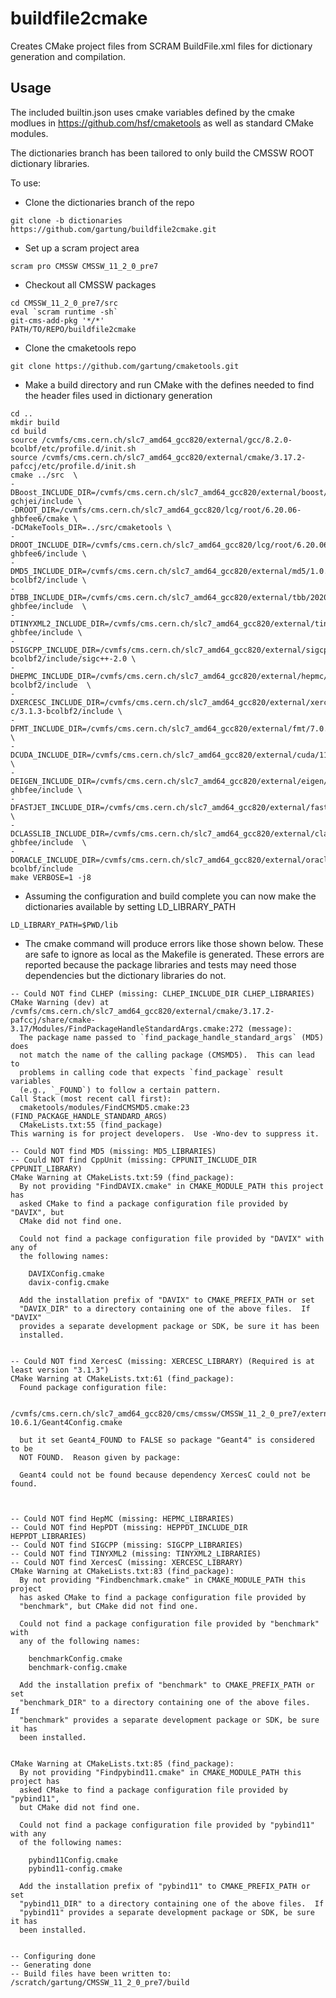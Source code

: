 # buildfile2cmake

Creates CMake project files from SCRAM BuildFile.xml files for dictionary generation and compilation.

## Usage

The included builtin.json uses cmake variables defined by the cmake modlues in https://github.com/hsf/cmaketools as well as standard CMake modules.

The dictionaries branch has been tailored to only build the CMSSW ROOT dictionary libraries.

To use:

- Clone the dictionaries branch of the repo
```
git clone -b dictionaries https://github.com/gartung/buildfile2cmake.git
```

- Set up a scram project area
```
scram pro CMSSW CMSSW_11_2_0_pre7
```
- Checkout all CMSSW packages
```
cd CMSSW_11_2_0_pre7/src
eval `scram runtime -sh`
git-cms-add-pkg '*/*' 
PATH/TO/REPO/buildfile2cmake
```
- Clone the cmaketools repo
```
git clone https://github.com/gartung/cmaketools.git
```
- Make a build directory and run CMake with the defines needed to find the header files used in dictionary generation
```
cd ..
mkdir build
cd build
source /cvmfs/cms.cern.ch/slc7_amd64_gcc820/external/gcc/8.2.0-bcolbf/etc/profile.d/init.sh 
source /cvmfs/cms.cern.ch/slc7_amd64_gcc820/external/cmake/3.17.2-pafccj/etc/profile.d/init.sh
cmake ../src  \
-DBoost_INCLUDE_DIR=/cvmfs/cms.cern.ch/slc7_amd64_gcc820/external/boost/1.72.0-gchjei/include \
-DROOT_DIR=/cvmfs/cms.cern.ch/slc7_amd64_gcc820/lcg/root/6.20.06-ghbfee6/cmake \
-DCMakeTools_DIR=../src/cmaketools \
-DROOT_INCLUDE_DIR=/cvmfs/cms.cern.ch/slc7_amd64_gcc820/lcg/root/6.20.06-ghbfee6/include \
-DMD5_INCLUDE_DIR=/cvmfs/cms.cern.ch/slc7_amd64_gcc820/external/md5/1.0.0-bcolbf2/include \
-DTBB_INCLUDE_DIR=/cvmfs/cms.cern.ch/slc7_amd64_gcc820/external/tbb/2020_U2-ghbfee/include  \
-DTINYXML2_INCLUDE_DIR=/cvmfs/cms.cern.ch/slc7_amd64_gcc820/external/tinyxml2/6.2.0-ghbfee/include \
-DSIGCPP_INCLUDE_DIR=/cvmfs/cms.cern.ch/slc7_amd64_gcc820/external/sigcpp/2.6.2-bcolbf2/include/sigc++-2.0 \
-DHEPMC_INCLUDE_DIR=/cvmfs/cms.cern.ch/slc7_amd64_gcc820/external/hepmc/2.06.07-bcolbf2/include  \
-DXERCESC_INCLUDE_DIR=/cvmfs/cms.cern.ch/slc7_amd64_gcc820/external/xerces-c/3.1.3-bcolbf2/include \
-DFMT_INCLUDE_DIR=/cvmfs/cms.cern.ch/slc7_amd64_gcc820/external/fmt/7.0.1/include \
-DCUDA_INCLUDE_DIR=/cvmfs/cms.cern.ch/slc7_amd64_gcc820/external/cuda/11.1.0/include \
-DEIGEN_INCLUDE_DIR=/cvmfs/cms.cern.ch/slc7_amd64_gcc820/external/eigen/d812f411c3f9-ghbfee/include \
-DFASTJET_INCLUDE_DIR=/cvmfs/cms.cern.ch/slc7_amd64_gcc820/external/fastjet/3.3.4/include \
-DCLASSLIB_INCLUDE_DIR=/cvmfs/cms.cern.ch/slc7_amd64_gcc820/external/classlib/3.1.3-ghbfee/include  \
-DORACLE_INCLUDE_DIR=/cvmfs/cms.cern.ch/slc7_amd64_gcc820/external/oracle/12.1.0.2.0-bcolbf/include
make VERBOSE=1 -j8
```
- Assuming the configuration and build complete you can now make the dictionaries available by setting LD_LIBRARY_PATH
```
LD_LIBRARY_PATH=$PWD/lib
```

- The cmake command will produce errors like those shown below. These are safe to ignore as local as the Makefile is generated. These errors are reported because the package libraries and tests may need those dependencies but the dictionary libraries do not.
```
-- Could NOT find CLHEP (missing: CLHEP_INCLUDE_DIR CLHEP_LIBRARIES) 
CMake Warning (dev) at /cvmfs/cms.cern.ch/slc7_amd64_gcc820/external/cmake/3.17.2-pafccj/share/cmake-3.17/Modules/FindPackageHandleStandardArgs.cmake:272 (message):
  The package name passed to `find_package_handle_standard_args` (MD5) does
  not match the name of the calling package (CMSMD5).  This can lead to
  problems in calling code that expects `find_package` result variables
  (e.g., `_FOUND`) to follow a certain pattern.
Call Stack (most recent call first):
  cmaketools/modules/FindCMSMD5.cmake:23 (FIND_PACKAGE_HANDLE_STANDARD_ARGS)
  CMakeLists.txt:55 (find_package)
This warning is for project developers.  Use -Wno-dev to suppress it.

-- Could NOT find MD5 (missing: MD5_LIBRARIES) 
-- Could NOT find CppUnit (missing: CPPUNIT_INCLUDE_DIR CPPUNIT_LIBRARY) 
CMake Warning at CMakeLists.txt:59 (find_package):
  By not providing "FindDAVIX.cmake" in CMAKE_MODULE_PATH this project has
  asked CMake to find a package configuration file provided by "DAVIX", but
  CMake did not find one.

  Could not find a package configuration file provided by "DAVIX" with any of
  the following names:

    DAVIXConfig.cmake
    davix-config.cmake

  Add the installation prefix of "DAVIX" to CMAKE_PREFIX_PATH or set
  "DAVIX_DIR" to a directory containing one of the above files.  If "DAVIX"
  provides a separate development package or SDK, be sure it has been
  installed.


-- Could NOT find XercesC (missing: XERCESC_LIBRARY) (Required is at least version "3.1.3")
CMake Warning at CMakeLists.txt:61 (find_package):
  Found package configuration file:

    /cvmfs/cms.cern.ch/slc7_amd64_gcc820/cms/cmssw/CMSSW_11_2_0_pre7/external/slc7_amd64_gcc820/lib/Geant4-10.6.1/Geant4Config.cmake

  but it set Geant4_FOUND to FALSE so package "Geant4" is considered to be
  NOT FOUND.  Reason given by package:

  Geant4 could not be found because dependency XercesC could not be found.



-- Could NOT find HepMC (missing: HEPMC_LIBRARIES) 
-- Could NOT find HepPDT (missing: HEPPDT_INCLUDE_DIR HEPPDT_LIBRARIES) 
-- Could NOT find SIGCPP (missing: SIGCPP_LIBRARIES) 
-- Could NOT find TINYXML2 (missing: TINYXML2_LIBRARIES) 
-- Could NOT find XercesC (missing: XERCESC_LIBRARY) 
CMake Warning at CMakeLists.txt:83 (find_package):
  By not providing "Findbenchmark.cmake" in CMAKE_MODULE_PATH this project
  has asked CMake to find a package configuration file provided by
  "benchmark", but CMake did not find one.

  Could not find a package configuration file provided by "benchmark" with
  any of the following names:

    benchmarkConfig.cmake
    benchmark-config.cmake

  Add the installation prefix of "benchmark" to CMAKE_PREFIX_PATH or set
  "benchmark_DIR" to a directory containing one of the above files.  If
  "benchmark" provides a separate development package or SDK, be sure it has
  been installed.


CMake Warning at CMakeLists.txt:85 (find_package):
  By not providing "Findpybind11.cmake" in CMAKE_MODULE_PATH this project has
  asked CMake to find a package configuration file provided by "pybind11",
  but CMake did not find one.

  Could not find a package configuration file provided by "pybind11" with any
  of the following names:

    pybind11Config.cmake
    pybind11-config.cmake

  Add the installation prefix of "pybind11" to CMAKE_PREFIX_PATH or set
  "pybind11_DIR" to a directory containing one of the above files.  If
  "pybind11" provides a separate development package or SDK, be sure it has
  been installed.


-- Configuring done
-- Generating done
-- Build files have been written to: /scratch/gartung/CMSSW_11_2_0_pre7/build
```
